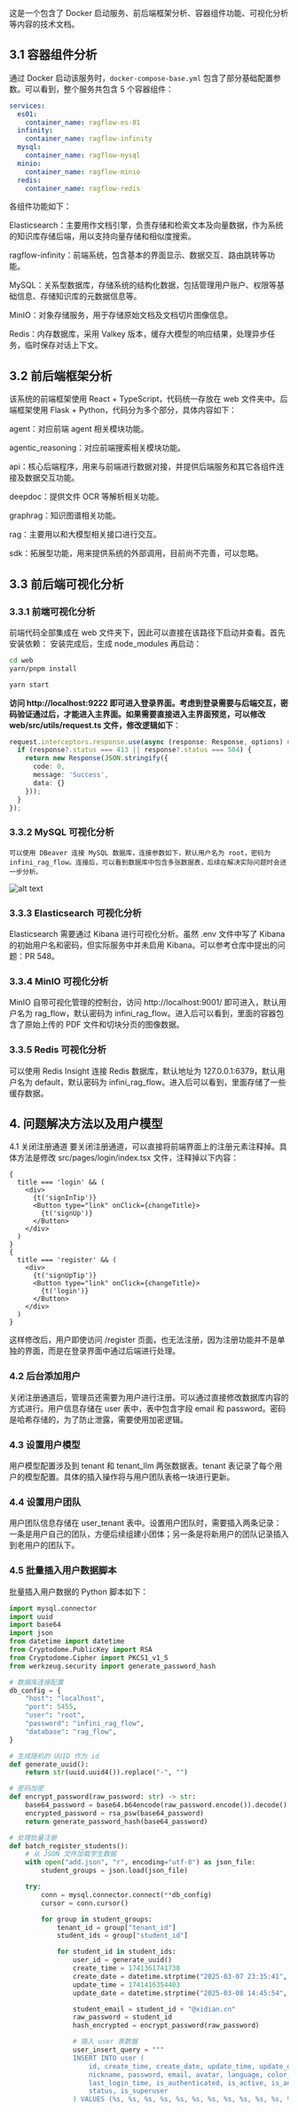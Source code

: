 这是一个包含了 Docker 启动服务、前后端框架分析、容器组件功能、可视化分析等内容的技术文档。


## 3.1 容器组件分析

通过 Docker 启动该服务时，`docker-compose-base.yml` 包含了部分基础配置参数。可以看到，整个服务共包含 5 个容器组件：

```yaml
services:
  es01:
    container_name: ragflow-es-01
  infinity:
    container_name: ragflow-infinity
  mysql:
    container_name: ragflow-mysql
  minio:
    container_name: ragflow-minio
  redis:
    container_name: ragflow-redis
```
各组件功能如下：

Elasticsearch：主要用作文档引擎，负责存储和检索文本及向量数据，作为系统的知识库存储后端，用以支持向量存储和相似度搜索。

ragflow-infinity：前端系统，包含基本的界面显示、数据交互、路由跳转等功能。

MySQL：关系型数据库，存储系统的结构化数据，包括管理用户账户、权限等基础信息、存储知识库的元数据信息等。

MinIO：对象存储服务，用于存储原始文档及文档切片图像信息。

Redis：内存数据库，采用 Valkey 版本，缓存大模型的响应结果，处理异步任务，临时保存对话上下文。

## 3.2 前后端框架分析
该系统的前端框架使用 React + TypeScript，代码统一存放在 web 文件夹中。后端框架使用 Flask + Python，代码分为多个部分，具体内容如下：

agent：对应前端 agent 相关模块功能。

agentic_reasoning：对应前端搜索相关模块功能。

api：核心后端程序，用来与前端进行数据对接，并提供后端服务和其它各组件连接及数据交互功能。

deepdoc：提供文件 OCR 等解析相关功能。

graphrag：知识图谱相关功能。

rag：主要用以和大模型相关接口进行交互。

sdk：拓展型功能，用来提供系统的外部调用，目前尚不完善，可以忽略。

## 3.3 前后端可视化分析
### 3.3.1 前端可视化分析
前端代码全部集成在 web 文件夹下，因此可以直接在该路径下启动并查看。首先安装依赖：
安装完成后，生成 node_modules 再启动：
```bash
cd web
yarn/pnpm install
```
```bash
yarn start
```
**访问 http://localhost:9222 即可进入登录界面。考虑到登录需要与后端交互，密码验证通过后，才能进入主界面。如果需要直接进入主界面预览，可以修改 web/src/utils/request.ts 文件，修改逻辑如下**：
    
```typescript
request.interceptors.response.use(async (response: Response, options) => {
  if (response?.status === 413 || response?.status === 504) {
    return new Response(JSON.stringify({
      code: 0,
      message: 'Success',
      data: {}
    }));
  }
});
```
### 3.3.2 MySQL 可视化分析
    可以使用 DBeaver 连接 MySQL 数据库，连接参数如下，默认用户名为 root，密码为 infini_rag_flow。连接后，可以看到数据库中包含多张数据表，后续在解决实际问题时会进一步分析。
![alt text](image-8.png)
### 3.3.3 Elasticsearch 可视化分析
Elasticsearch 需要通过 Kibana 进行可视化分析。虽然 .env 文件中写了 Kibana 的初始用户名和密码，但实际服务中并未启用 Kibana。可以参考仓库中提出的问题：PR 548。

### 3.3.4 MinIO 可视化分析
MinIO 自带可视化管理的控制台，访问 http://localhost:9001/ 即可进入，默认用户名为 rag_flow，默认密码为 infini_rag_flow。进入后可以看到，里面的容器包含了原始上传的 PDF 文件和切块分页的图像数据。

### 3.3.5 Redis 可视化分析
可以使用 Redis Insight 连接 Redis 数据库，默认地址为 127.0.0.1:6379，默认用户名为 default，默认密码为 infini_rag_flow。进入后可以看到，里面存储了一些缓存数据。


## 4. 问题解决方法以及用户模型
4.1 关闭注册通道
要关闭注册通道，可以直接将前端界面上的注册元素注释掉。具体方法是修改 src/pages/login/index.tsx 文件，注释掉以下内容：

``` tsx
{ 
  title === 'login' && (
    <div>
      {t('signInTip')}
      <Button type="link" onClick={changeTitle}>
        {t('signUp')}
      </Button>
    </div>
  )
}
{ 
  title === 'register' && (
    <div>
      {t('signUpTip')}
      <Button type="link" onClick={changeTitle}>
        {t('login')}
      </Button>
    </div>
  )
}
```
这样修改后，用户即使访问 /register 页面，也无法注册，因为注册功能并不是单独的界面，而是在登录界面中通过后端进行处理。

### 4.2 后台添加用户
关闭注册通道后，管理员还需要为用户进行注册。可以通过直接修改数据库内容的方式进行。用户信息存储在 user 表中，表中包含字段 email 和 password。密码是哈希存储的，为了防止泄露，需要使用加密逻辑。

### 4.3 设置用户模型
用户模型配置涉及到 tenant 和 tenant_llm 两张数据表。tenant 表记录了每个用户的模型配置。具体的插入操作将与用户团队表格一块进行更新。

### 4.4 设置用户团队
用户团队信息存储在 user_tenant 表中。设置用户团队时，需要插入两条记录：一条是用户自己的团队，方便后续组建小团体；另一条是将新用户的团队记录插入到老用户的团队下。

### 4.5 批量插入用户数据脚本
批量插入用户数据的 Python 脚本如下：

``` python
import mysql.connector
import uuid
import base64
import json
from datetime import datetime
from Cryptodome.PublicKey import RSA
from Cryptodome.Cipher import PKCS1_v1_5
from werkzeug.security import generate_password_hash

# 数据库连接配置
db_config = {
    "host": "localhost",
    "port": 5455,
    "user": "root",
    "password": "infini_rag_flow",
    "database": "rag_flow",
}

# 生成随机的 UUID 作为 id
def generate_uuid():
    return str(uuid.uuid4()).replace("-", "")

# 密码加密
def encrypt_password(raw_password: str) -> str:
    base64_password = base64.b64encode(raw_password.encode()).decode()
    encrypted_password = rsa_psw(base64_password)
    return generate_password_hash(base64_password)

# 处理批量注册
def batch_register_students():
    # 从 JSON 文件加载学生数据
    with open("add.json", "r", encoding="utf-8") as json_file:
        student_groups = json.load(json_file)

    try:
        conn = mysql.connector.connect(**db_config)
        cursor = conn.cursor()

        for group in student_groups:
            tenant_id = group["tenant_id"]
            student_ids = group["student_id"]

            for student_id in student_ids:
                user_id = generate_uuid()
                create_time = 1741361741738
                create_date = datetime.strptime("2025-03-07 23:35:41", "%Y-%m-%d %H:%M:%S")
                update_time = 1741416354403
                update_date = datetime.strptime("2025-03-08 14:45:54", "%Y-%m-%d %H:%M:%S")

                student_email = student_id + "@xidian.cn"
                raw_password = student_id
                hash_encrypted = encrypt_password(raw_password)

                # 插入 user 表数据
                user_insert_query = """
                INSERT INTO user (
                    id, create_time, create_date, update_time, update_date, access_token,
                    nickname, password, email, avatar, language, color_schema, timezone,
                    last_login_time, is_authenticated, is_active, is_anonymous, login_channel,
                    status, is_superuser
                ) VALUES (%s, %s, %s, %s, %s, %s, %s, %s, %s, %s, %s, %s, %s, %s, %s, %s, %s, %
```
